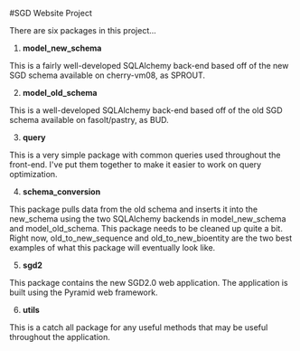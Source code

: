 #SGD Website Project

There are six packages in this project...

1. **model_new_schema**

 This is a fairly well-developed SQLAlchemy back-end based off of the new SGD schema available on cherry-vm08, as SPROUT.

2. **model_old_schema**

 This is a well-developed SQLAlchemy back-end based off of the old SGD schema available on fasolt/pastry, as BUD. 

3. **query**

 This is a very simple package with common queries used throughout the front-end. I've put them together to make it 
easier to work on query optimization.

4. **schema_conversion**

 This package pulls data from the old schema and inserts it into the new_schema using the two SQLAlchemy backends in 
model_new_schema and model_old_schema. This package needs to be cleaned up quite a bit. Right now, old_to_new_sequence 
and old_to_new_bioentity are the two best examples of what this package will eventually look like.

5. **sgd2**

 This package contains the new SGD2.0 web application. The application is built using the Pyramid web framework.

6. **utils**

 This is a catch all package for any useful methods that may be useful throughout the application.
